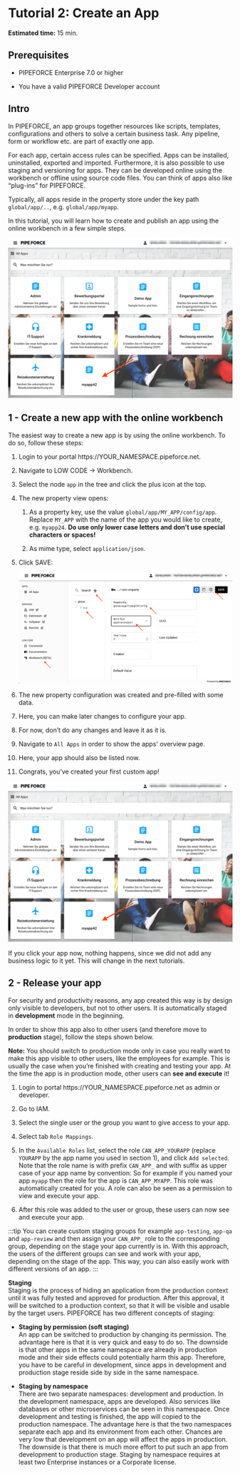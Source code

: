 # Tutorial 2: Create an App

**Estimated time:** 15 min.

## Prerequisites

*   PIPEFORCE Enterprise 7.0 or higher
    
*   You have a valid PIPEFORCE Developer account
    

## Intro

In PIPEFORCE, an app groups together resources like scripts, templates, configurations and others to solve a certain business task. Any pipeline, form or workflow etc. are part of exactly one app.

For each app, certain access rules can be specified. Apps can be installed, uninstalled, exported and imported. Furthermore, it is also possible to use staging and versioning for apps. They can be developed online using the workbench or offline using source code files. You can think of apps also like “plug-ins” for PIPEFORCE.

Typically, all apps reside in the property store under the key path `global/app/..`, e.g. `global/app/myapp`.

In this tutorial, you will learn how to create and publish an app using the online workbench in a few simple steps.

![](../img/grafik-20210720-140552.png)

## 1 - Create a new app with the online workbench

The easiest way to create a new app is by using the online workbench. To do so, follow these steps:

1.  Login to your portal https://YOUR\_NAMESPACE.pipeforce.net.
    
2.  Navigate to LOW CODE → Workbench.
    
3.  Select the node `app` in the tree and click the plus icon at the top.
    
4.  The new property view opens:
    
    1.  As a property key, use the value `global/app/MY_APP/config/app`. Replace `MY_APP` with the name of the app you would like to create, e.g. `myapp24`. **Do use only lower case letters and don’t use special characters or spaces!**
        
    2.  As mime type, select `application/json`.
        
5.  Click SAVE:  
    
    ![](../img/grafik-20210720-140519.png)
6.  The new property configuration was created and pre-filled with some data.
    
7.  Here, you can make later changes to configure your app.
    
8.  For now, don’t do any changes and leave it as it is.
    
9.  Navigate to `All Apps` in order to show the apps' overview page.
    
10.  Here, your app should also be listed now.
    
11.  Congrats, you’ve created your first custom app!
    

![](../img/grafik-20210720-140552.png)

If you click your app now, nothing happens, since we did not add any business logic to it yet. This will change in the next tutorials.

## 2 - Release your app

For security and productivity reasons, any app created this way is by design only visible to developers, but not to other users. It is automatically staged in **development** mode in the beginning.

In order to show this app also to other users (and therefore move to **production** stage), follow the steps shown below.

**Note:** You should switch to production mode only in case you really want to make this app visible to other users, like the employees for example. This is usually the case when you’re finished with creating and testing your app. At the time the app is in production mode, other users can **see and execute** it!

1.  Login to portal https://YOUR\_NAMESPACE.pipeforce.net as admin or developer.
    
2.  Go to IAM.
    
3.  Select the single user or the group you want to give access to your app.
    
4.  Select tab `Role Mappings`.
    
5.  In the `Available Roles` list, select the role `CAN_APP_YOURAPP` (replace `YOURAPP` by the app name you used in section 1), and click `Add selected`. Note that the role name is with prefix `CAN_APP_` and with suffix as upper case of your app name by convention: So for example if you named your app `myapp` then the role for the app is `CAN_APP_MYAPP`. This role was automatically created for you. A role can also be seen as a permission to view and execute your app.
    
6.  After this role was added to the user or group, these users can now see and execute your app.
    

:::tip
You can create custom staging groups for example `app-testing`, `app-qa` and `app-review` and then assign your `CAN_APP_` role to the corresponding group, depending on the stage your app currently is in. With this approach, the users of the different groups can see and work with your app, depending on the stage of the app. This way, you can also easily work with different versions of an app.
:::


**Staging**  
Staging is the process of hiding an application from the production context until it was fully tested and approved for production. After this approval, it will be switched to a production context, so that it will be visible and usable by the target users. PIPEFORCE has two different concepts of staging:

*   **Staging by permission (soft staging)**  
    An app can be switched to production by changing its permission. The advantage here is that it is very quick and easy to do so. The downside is that other apps in the same namespace are already in production mode and their side effects could potentially harm this app. Therefore, you have to be careful in development, since apps in development and production stage reside side by side in the same namespace.
    
*   **Staging by namespace**  
    There are two separate namespaces: development and production. In the development namespace, apps are developed. Also services like databases or other microservices can be seen in this namespace. Once development and testing is finished, the app will copied to the production namespace. The advantage here is that the two namespaces separate each app and its environment from each other. Chances are very low that development on an app will affect the apps in production. The downside is that there is much more effort to put such an app from development to production stage. Staging by namespace requires at least two Enterprise instances or a Corporate license.

